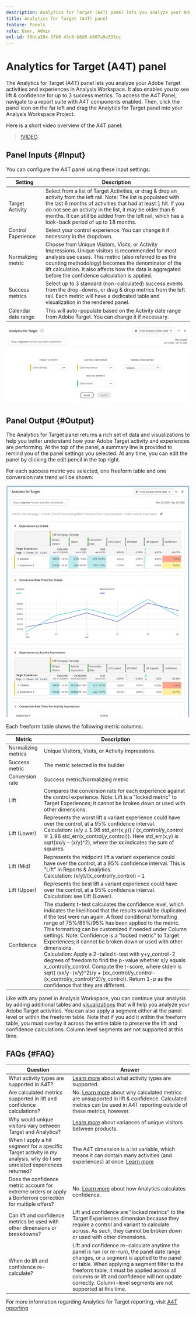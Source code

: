 ```yaml
---
description: Analytics for Target (A4T) panel lets you analyze your Adobe Target activities and experiences in Analysis Workspace.
title: Analytics for Target (A4T) panel
feature: Panels
role: User, Admin
exl-id: 36bca104-37b8-43c6-b8d0-b607a9a333cc
---
```

# Analytics for Target (A4T) panel

The Analytics for Target (A4T) panel lets you analyze your Adobe Target activities and experiences in Analysis Workspace. It also enables you to see lift & confidence for up to 3 success metrics. To access the A4T Panel, navigate to a report suite with A4T components enabled. Then, click the panel icon on the far left and drag the Analytics for Target panel into your Analysis Workspace Project.

Here is a short video overview of the A4T panel:

>[!VIDEO](https://video.tv.adobe.com/v/37247/?quality=12)

## Panel Inputs {#Input}

You can configure the A4T panel using these input settings:

|Setting|Description|
|---|---|
|Target Activity|Select from a list of Target Activities, or drag & drop an activity from the left rail. Note: The list is populated with the last 6 months of activities that had at least 1 hit. If you do not see an activity in the list, it may be older than 6 months. It can still be added from the left rail, which has a look-back period of up to 18 months.|
|Control Experience|Select your control experience. You can change it if necessary in the dropdown.|
|Normalizing metric| Choose from Unique Visitors, Visits, or Activity Impressions. Unique visitors is recommended for most analysis use cases. This metric (also referred to as the counting methodology) becomes the denominator of the lift calculation. It also affects how the data is aggregated before the confidence calculation is applied.|
|Success metrics| Select up to 3 standard (non-calculated) success events from the drop-downs, or drag & drop metrics from the left rail. Each metric will have a dedicated table and visualization in the rendered panel.|
|Calendar date range| This will auto-populate based on the Activity date range from Adobe Target. You can change it if necessary.|

![Panel builder](assets/a4t-panel-builder2.png)

## Panel Output {#Output}

The Analytics for Target panel returns a rich set of data and visualizations to help you better understand how your Adobe Target activity and experiences are performing. At the top of the panel, a summary line is provided to remind you of the panel settings you selected. At any time, you can edit the panel by clicking the edit pencil in the top right.

For each success metric you selected, one freeform table and one conversion rate trend will be shown:

![Rendered](assets/a4t-rendered.png)


Each freeform table shows the following metric columns:

|Metric|Description|
|---|---|
|Normalizing metrics| Unique Visitors, Visits, or Activity Impressions.|
|Success metric|The metric selected in the builder|
|Conversion rate|Success metric/Normalizing metric|
|Lift|Compares the conversion rate for each experience against the control experience. Note: Lift is a "locked metric" to Target Experiences; it cannot be broken down or used with other dimensions.|
|Lift (Lower)|Represents the worst lift a variant experience could have over the control, at a 95% confidence interval.<br>Calculation: (x/y ± 1.96 std_err(x,y)) / (x_control/y_control ∓ 1.96 std_err(x_control,y_control)). Here std_err(x,y) is sqrt(xx/y – (x/y)^2), where the xx indicates the sum of squares.|
|Lift (Mid)| Represents the midpoint lift a variant experience could have over the control, at a 95% confidence interval. This is "Lift" in Reports & Analytics.<br>Calculation: (x/y)/(x_control/y_control) – 1|
|Lift (Upper)| Represents the best lift a variant experience could have over the control, at a 95% confidence interval.<br>Calculation: see Lift (Lower).|
|Confidence| The students t-test calculates the confidence level, which indicates the likelihood that the results would be duplicated if the test were run again. A fixed conditional formatting range of 75%/85%/95% has been applied to the metric. This formatting can be customized if needed under Column settings. Note: Confidence is a "locked metric" to Target Experiences; it cannot be broken down or used with other dimensions.<br>Calculation: Apply a 2-tailed t-test with y+y_control-2 degrees of freedom to find the p-value whether x/y equals x_control/y_control. Compute the t-score, where stderr is sqrt( (xx/y-(x/y)^2)/y + (xx_control/y_control-(x_control/y_control)^2)/y_control). Return 1-p as the confidence that they are different.|

Like with any panel in Analysis Workspace, you can continue your analysis by adding additional tables and [visualizations](https://experienceleague.adobe.com/docs/analytics/analyze/analysis-workspace/visualizations/freeform-analysis-visualizations.html) that will help you analyze your Adobe Target activities. You can also apply a segment either at the panel level or within the freeform table. Note that if you add it within the freeform table, you must overlay it across the entire table to preserve the lift and confidence calculations. Column level segments are not supported at this time.

## FAQs {#FAQ}

|Question|Answer|
|---|---|
|What activity types are supported in A4T?| [Learn more](https://experienceleague.adobe.com/docs/target/using/integrate/a4t/a4t-faq/a4t-faq-activity-setup.html) about what activity types are supported.|
|Are calculated metrics supported in lift and confidence calculations?|No. [Learn more](https://experienceleague.adobe.com/docs/target/using/integrate/a4t/a4t-faq/a4t-faq-lift-and-confidence.html) about why calculated metrics are unsupported in lift & confidence. Calculated metrics can be used in A4T reporting outside of these metrics, however.|
|Why would unique visitors vary between Target and Analytics?|[Learn more](https://experienceleague.adobe.com/docs/target/using/integrate/a4t/a4t-faq/a4t-faq-viewing-reports.html) about variances of unique visitors between products.|
|When I apply a hit segment for a specific Target activity in my analysis, why do I see unrelated experiences returned?|The A4T dimension is a list variable, which means it can contain many activities (and experiences) at once. [Learn more](https://experienceleague.adobe.com/docs/target/using/integrate/a4t/a4t-faq/a4t-faq-viewing-reports.html)|
|Does the confidence metric account for extreme orders or apply a Bonferroni correction for multiple offers?|No. [Learn more](https://experienceleague.adobe.com/docs/target/using/integrate/a4t/a4t-faq/a4t-faq-lift-and-confidence.html) about how Analytics calculates confidence.|
|Can lift and confidence metrics be used with other dimensions or breakdowns?|Lift and confidence are "locked metrics" to the Target Experiences dimension because they require a control and variant to calculate across. As such, they cannot be broken down or used with other dimensions.|
|When do lift and confidence re-calculate?|Lift and confidence re-calculate anytime the panel is run (or re-run), the panel date range changes, or a segment is applied to the panel or table. When applying a segment filter to the freeform table, it must be applied across all columns or lift and confidence will not update correctly. Column-level segments are not supported at this time.|

For more information regarding Analytics for Target reporting, visit [A4T reporting](https://experienceleague.adobe.com/docs/target/using/integrate/a4t/reporting.html)
